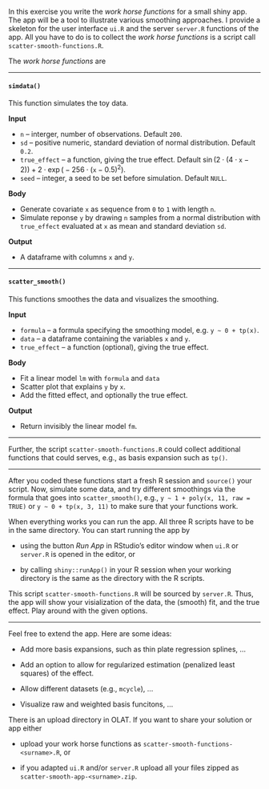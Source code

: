 In this exercise you write the *work horse functions* for a small shiny
app. The app will be a tool to illustrate various smoothing approaches.
I provide a skeleton for the user interface `ui.R` and the server
`server.R` functions of the app. All you have to do is to collect the
*work horse functions* is a script call `scatter-smooth-functions.R`.

The *work horse functions* are

------------------------------------------------------------------------

#### `simdata()`

This function simulates the toy data.

**Input**

-   `n` – interger, number of observations. Default `200`.
-   `sd` – positive numeric, standard deviation of normal distribution.
    Default `0.2`.
-   `true_effect` – a function, giving the true effect. Default
    sin (2 ⋅ (4 ⋅ `x` − 2)) + 2 ⋅ exp ( − 256 ⋅ (`x` − 0.5)<sup>2</sup>).
-   `seed` – integer, a seed to be set before simulation. Default
    `NULL`.

**Body**

-   Generate covariate `x` as sequence from `0` to `1` with length `n`.
-   Simulate reponse `y` by drawing `n` samples from a normal
    distribution with `true_effect` evaluated at `x` as mean and
    standard deviation `sd`.

**Output**

-   A dataframe with columns `x` and `y`.

------------------------------------------------------------------------

#### `scatter_smooth()`

This functions smoothes the data and visualizes the smoothing.

**Input**

-   `formula` – a formula specifying the smoothing model,
    e.g. `y ~ 0 + tp(x)`.
-   `data` – a dataframe containing the variables `x` and `y`.
-   `true_effect` – a function (optional), giving the true effect.

**Body**

-   Fit a linear model `lm` with `formula` and `data`
-   Scatter plot that explains `y` by `x`.
-   Add the fitted effect, and optionally the true effect.

**Output**

-   Return invisibly the linear model `fm`.

------------------------------------------------------------------------

Further, the script `scatter-smooth-functions.R` could collect
additional functions that could serves, e.g., as basis expansion such as
`tp()`.

------------------------------------------------------------------------

After you coded these functions start a fresh R session and `source()`
your script. Now, simulate some data, and try different smoothings via
the formula that goes into `scatter_smooth()`, e.g.,
`y ~ 1 + poly(x, 11, raw = TRUE)` or `y ~ 0 + tp(x, 3, 11)` to make sure
that your functions work.

When everything works you can run the app. All three R scripts have to
be in the same directory. You can start running the app by

-   using the button *Run App* in RStudio’s editor window when `ui.R` or
    `server.R` is opened in the editor, or

-   by calling `shiny::runApp()` in your R session when your working
    directory is the same as the directory with the R scripts.

This script `scatter-smooth-functions.R` will be sourced by `server.R`.
Thus, the app will show your visialization of the data, the (smooth)
fit, and the true effect. Play around with the given options.

------------------------------------------------------------------------

Feel free to extend the app. Here are some ideas:

-   Add more basis expansions, such as thin plate regression splines, …

-   Add an option to allow for regularized estimation (penalized least
    squares) of the effect.

-   Allow different datasets (e.g., `mcycle`), …

-   Visualize raw and weighted basis funcitons, …

There is an upload directory in OLAT. If you want to share your solution
or app either

-   upload your work horse functions as
    `scatter-smooth-functions-<surname>.R`, or

-   if you adapted `ui.R` and/or `server.R` upload all your files zipped
    as `scatter-smooth-app-<surname>.zip`.
